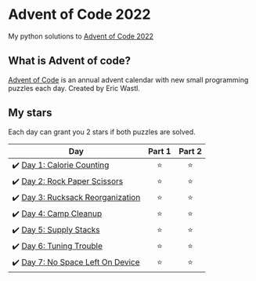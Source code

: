 # Advent of Code 2022
My python solutions to [Advent of Code 2022](https://adventofcode.com/2022)

## What is Advent of code?
[Advent of Code](https://adventofcode.com/about) is an annual advent calendar with new small programming puzzles each day. Created by Eric Wastl.

## My stars
Each day can grant you 2 stars if both puzzles are solved. 

| Day | Part 1 | Part 2 |
|---|:----:|:---:|
|✔️ [Day 1: Calorie Counting](01) | ⭐️ | ⭐️ |
|✔️ [Day 2: Rock Paper Scissors](02) | ⭐️ | ⭐️ |
|✔️ [Day 3: Rucksack Reorganization](03) | ⭐️ | ⭐️ |
|✔️ [Day 4: Camp Cleanup](04) | ⭐️ | ⭐️ |
|✔️ [Day 5: Supply Stacks](05) | ⭐️ | ⭐️ |
|✔️ [Day 6: Tuning Trouble](06) | ⭐️ | ⭐️ |
|✔️ [Day 7: No Space Left On Device](07) | ⭐️ | ⭐️ |

